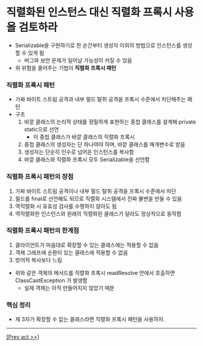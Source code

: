 # 직렬화된 인스턴스 대신 직렬화 프록시 사용을 검토하라
* Serializable을 구현하기로 한 순간부터 생성자 이외의 방법으로 인스턴스를 생성할 수 있게 됨
  * 버그와 보안 문제가 일어날 가능성이 커질 수 있음
* 위 위험을 줄어주는 기법이 **직렬화 프록시 패턴**
### 직렬화 프록시 패턴
* 가짜 바이트 스트림 공격과 내부 필드 탈취 공격을 프록시 수준에서 차단해주는 패턴
* 구조
    1. 바깥 클래스의 논리적 상태를 정밀하게 표현하는 중첩 클래스를 설계해 private static으로 선언
       * 이 중첩 클래스가 바깥 클래스의 직렬화 프록시
    2. 중첩 클래스의 생성자는 단 하나여야 하며, 바깥 클래스를 매개변수로 받음
    3. 생성자는 단순히 인수로 넘어온 인스턴스를 복사함
    4. 바깥 클래스와 직렬화 프록시 모두 Serializable을 선언함
### 직렬화 프록시 패턴의 장점
1. 가짜 바이트 스트림 공격이나 내부 필드 탈취 공격을 프록시 수준에서 차단
2. 필드를 final로 선언해도 되므로 직렬화 시스템에서 진짜 불변을 만들 수 있음
3. 역직렬화 시 유효성 검사를 수행하지 않아도 됨
4. 역직렬화한 인스턴스와 원래의 직렬화된 클래스가 달라도 정상적으로 동작함
### 직렬화 프록시 패턴의 한계점
1. 클라이언트가 마음대로 확장할 수 있는 클래스에는 적용할 수 없음
2. 객체 그래프에 순환이 있는 클래스에 적용할 수 없음
3. 방어적 복사보다 느림
* 위와 같은 객체의 메서드를 직렬화 프록시 readResolve 안에서 호출하면 ClassCastException 가 발생함
  * 실제 객체는 아직 만들어지지 않았기 때문
### 핵심 정리
* 제 3자가 확장할 수 없는 클래스라면 직렬화 프록시 패턴을 사용하자.
---
[[Prev act >>]](../act5/README.md)  